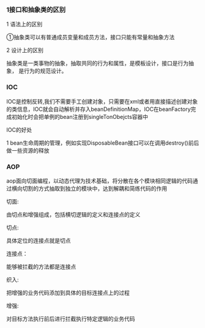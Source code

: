 ### 1接口和抽象类的区别

1 语法上的区别

 ①抽象类可以有普通成员变量和成员方法，接口只能有常量和抽象方法

2 设计上的区别

 抽象类是一类事物的抽象，抽取共同的行为和属性，是模板设计，接口是行为抽象， 是行为的规范设计。

### IOC

IOC是控制反转,我们不需要手工创建对象，只需要在xml或者用直接描述创建对象的类信息，IOC就会自动解析并存入beanDefinitionMap，IOC在beanFactory完成初始化时会把单例的bean注册到singleTonObejcts容器中

IOC的好处

1 bean生命周期的管理，例如实现DisposableBean接口可以在调用destroy()前后做一些资源的释放

### AOP

aop面向切面编程，以动态代理为技术基础，将分散在各个模块相同逻辑的代码通过横向切割的方式抽取到独立的模块中，达到解耦和简练代码的作用

切面:

由切点和增强组成，包括横切逻辑的定义和连接点的定义

切点:

具体定位的连接点就是切点

连接点：

能够被拦截的方法都是连接点

织入:

把增强的业务代码添加到具体的目标连接点上的过程

增强:

对目标方法执行前后进行拦截执行特定逻辑的业务代码

